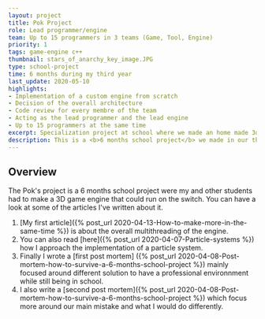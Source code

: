 ```yaml
---
layout: project
title: Pok Project
role: Lead programmer/engine
team: Up to 15 programmers in 3 teams (Game, Tool, Engine)
priority: 1
tags: game-engine c++
thumbnail: stars_of_anarchy_key_image.JPG
type: school-project
time: 6 months during my third year
last_update: 2020-05-10
highlights: 
- Implementation of a custom engine from scratch
- Decision of the overall architecture 
- Code review for every membre of the team
- Acting as the lead programmer and the lead engine
- Up to 15 programmers at the same time
excerpt: Specialization project at school where we made an home made 3d engine in c++ that could run a game on the Nintendo Switch.
description: This is a <b>6 months school project</b> we made in our third year. The objective was to do a game (Stars of Anarchy) running on the <b>Nintendo Switch</b> using a custom game engine (PokEngine). We separated the team in three main groups, Game, Tool and Engine. I was the <b>lead programmer and engine</b> on the project. I implemented most of the core feature used in the engine as the graphic engine, physics engine, entity manager, resource manager, and so on.
---
```


## Overview
The Pok's project is a 6 months school project were my and other students had to make a 3D game engine that could run on the switch. You can have a look at some of the articles I've written about it.

1. [My first article]({% post_url 2020-04-13-How-to-make-more-in-the-same-time %}) is about the overall multithreading of the engine. 
2. You can also read [here]({% post_url 2020-04-07-Particle-systems %}) how I approach the implementation of a particle system.
3. Finally I wrote a [first post mortem] ({% post_url 2020-04-08-Post-mortem-how-to-survive-a-6-months-school-project %}) mainly focused around different solution to have a professional environnment while still being in school. 
4. I also write a [second post mortem]({% post_url 2020-04-08-Post-mortem-how-to-survive-a-6-months-school-project %}) which focus more around our main mistake and what I would do differently.
